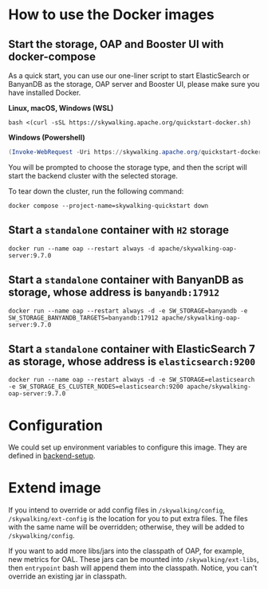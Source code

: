 # How to use the Docker images

## Start the storage, OAP and Booster UI with docker-compose

As a quick start, you can use our one-liner script to start ElasticSearch or
BanyanDB as the storage, OAP server and Booster UI, please make sure you have installed Docker.

**Linux, macOS, Windows (WSL)**
```shell
bash <(curl -sSL https://skywalking.apache.org/quickstart-docker.sh) 
```

**Windows (Powershell)**
```powershell
(Invoke-WebRequest -Uri https://skywalking.apache.org/quickstart-docker.ps1 -UseBasicParsing).Content | Invoke-Expression
```

You will be prompted to choose the storage type, and then the script will start the backend cluster with the selected storage. 

To tear down the cluster, run the following command:

```shell
docker compose --project-name=skywalking-quickstart down
```
## Start a `standalone` container with `H2` storage

```shell
docker run --name oap --restart always -d apache/skywalking-oap-server:9.7.0
```

## Start a `standalone` container with BanyanDB as storage, whose address is `banyandb:17912`

```shell
docker run --name oap --restart always -d -e SW_STORAGE=banyandb -e SW_STORAGE_BANYANDB_TARGETS=banyandb:17912 apache/skywalking-oap-server:9.7.0
```

## Start a `standalone` container with ElasticSearch 7 as storage, whose address is `elasticsearch:9200`

```shell
docker run --name oap --restart always -d -e SW_STORAGE=elasticsearch -e SW_STORAGE_ES_CLUSTER_NODES=elasticsearch:9200 apache/skywalking-oap-server:9.7.0
```

# Configuration

We could set up environment variables to configure this image. They are defined in [backend-setup](https://skywalking.apache.org/docs/main/next/en/setup/backend/backend-setup/).

# Extend image

If you intend to override or add config files in `/skywalking/config`, `/skywalking/ext-config` is the location for you to put extra files.
The files with the same name will be overridden; otherwise, they will be added to `/skywalking/config`.

If you want to add more libs/jars into the classpath of OAP, for example, new metrics for OAL. These jars can be mounted into `/skywalking/ext-libs`, then
`entrypoint` bash will append them into the classpath. Notice, you can't override an existing jar in classpath.
